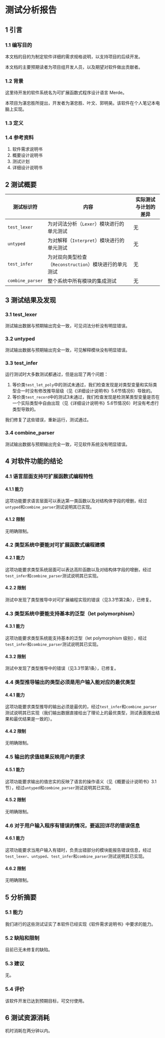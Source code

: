 # 测试分析报告
## 1 引言
### 1.1 编写目的
本文档的目的为制定软件详细的需求规格说明，以支持项目的后续开发。

本文档的主要预期读者为项目组开发人员，以及期望对软件做出贡献者。

### 1.2 背景
这里待开发的软件系统名为可扩展函数式程序设计语言 Merde。

本项目为湛忠胜所提出，开发者为湛忠胜、叶文、郭明昊。该软件在个人笔记本电脑上实现。

### 1.3 定义

### 1.4 参考资料
1. 软件需求说明书
2. 概要设计说明书
3. 测试计划
4. 详细设计说明书

## 2 测试概要

| 测试标识符 | 内容                 | 实际测试与计划的差异 |
| --------- | -------------------- | ------------------ |
| `test_lexer` | 为对词法分析（`Lexer`）模块进行的单元测试 | 无 |
| `untyped`    | 为对解释（`Interpret`）模块进行的单元测试 | 无 |
| `test_infer` | 为对双向类型检查（`Reconstruction`）模块进行的单元测试 | 无 |
| `combine_parser` | 整个系统中所有模块的集成测试 | 无 |

## 3 测试结果及发现
### 3.1 test_lexer
测试输出数据与预期输出完全一致，可见词法分析没有明显错误。

### 3.2 untyped
测试输出数据与预期输出完全一致，可见解释模块没有明显错误。

### 3.3 test_infer
运行测试时大多数测试都通过，但是出现了两个问题：

1. 等价类`test_let_poly`中的测试未通过，我们检查发现是对类型变量和实际类型合一时没有修改推导层级（见《详细设计说明书》5.6节情况6）导致的。
2. 等价类`test_record`中的测试3未通过，我们检查发现是检测某类型变量是否在一个实际类型中自由出现（见《详细设计说明书》5.6节情况6）时没有考虑行类型导致的。

我们修复了这些错误，重新运行，测试通过。

### 3.4 combine_parser
测试输出数据与预期输出完全一致，可见软件系统没有明显错误。

## 4 对软件功能的结论
### 4.1 语言层面支持可扩展函数式编程特性
#### 4.1.1 能力
这项功能要求语言层面可以表达第一类函数以及对结构体字段的增删，经过`untyped`和`combine_parser`测试说明其已实现。
#### 4.1.2 限制
无明确限制。

### 4.2 类型系统中要能对可扩展函数式编程建模
#### 4.2.1 能力
这项功能要求类型系统层面可以表达高阶函数以及对结构体字段的增删，经过`test_infer`和`combine_parser`测试说明其已实现。
#### 4.2.2 限制
测试中发现了类型推导中对可扩展编程实现的错误（见3.3节第2条），已修复。

### 4.3 类型系统中要能支持基本的泛型（let polymorphism）
#### 4.3.1 能力
这项功能要求类型系统能支持基本的泛型（let polymorphism 级别），经过`test_infer`和`combine_parser`测试说明其已实现。
#### 4.3.2 限制
测试中发现了类型推导中的错误（见3.3节第1条），已修复。

### 4.4 类型推导输出的类型必须是用户输入能对应的最优类型
#### 4.4.1 能力
这项功能要求类型推导的输出必须是最优的，经过`test_infer`和`combine_parser`测试说明其已实现（我们输出数据直接给出了理论上的最优类型，测试表面推出结果和最优结果是一致的）。
#### 4.4.2 限制
无明确限制。

### 4.5 输出的求值结果反映用户的要求
#### 4.5.1 能力
这项功能要求输出的值忠实的反映了语言的操作语义（见《概要设计说明书》3.1节），经过`untyped`和`combine_parser`测试说明其已实现。
#### 4.5.2 限制
无明确限制。

### 4.6 对于用户输入程序有错误的情况，要返回详尽的错误信息
#### 4.6.1 能力
这项功能要求当用户输入有错时，负责出错部分的模块能报告错误信息，经过`test_lexer`、`untyped`、`test_infer`和`combine_parser`测试说明其已实现。
#### 4.6.2 限制
无明确限制。

## 5 分析摘要
### 5.1 能力
我们进行的这些测试证实了本软件已经实现《软件需求说明书》中要求的能力。

### 5.2 缺陷和限制
目前已无未修复的缺陷。

### 5.3 建议
无。

### 5.4 评价
该软件开发已达到预期目标，可交付使用。

## 6 测试资源消耗
机时消耗在两分钟以内。